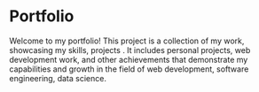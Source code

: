 # Portfolio
Welcome to my portfolio! This project is a collection of my work, showcasing my skills, projects . It includes personal projects, web development work, and other achievements that demonstrate my capabilities and growth in the field of web development, software engineering, data science.
